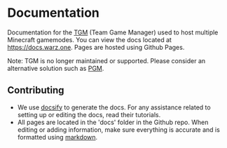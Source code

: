 # Documentation

Documentation for the [TGM](https://github.com/Warzone/TGM) (Team Game Manager) used to host multiple Minecraft gamemodes. You can view the docs located at https://docs.warz.one. Pages are hosted using Github Pages.

Note: TGM is no longer maintained or supported. Please consider an alternative solution such as [PGM](https://github.com/PGMDev/PGM).

## Contributing

- We use [docsify](https://docsify.js.org/#/) to generate the docs. For any assistance related to setting up or editing the docs, read their tutorials.
- All pages are located in the 'docs' folder in the Github repo. When editing or adding information, make sure everything is accurate and is formatted using [markdown](https://guides.github.com/features/mastering-markdown/).
